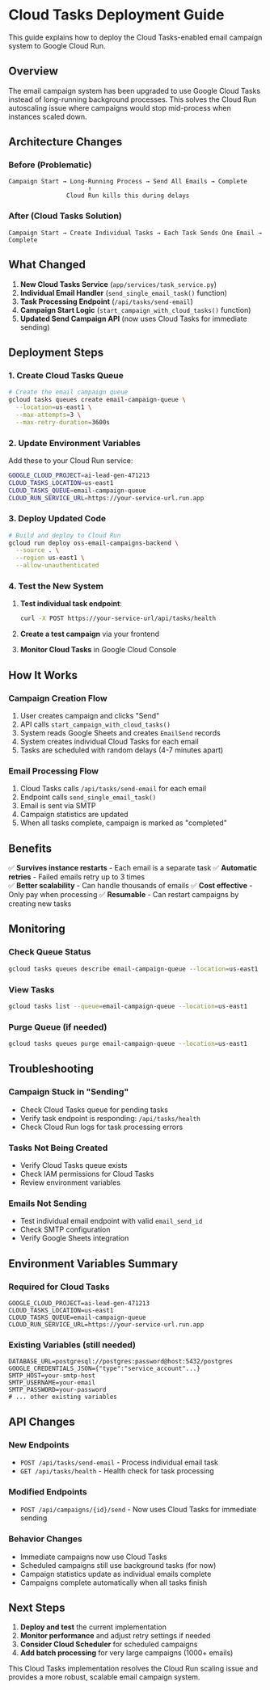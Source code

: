 # Cloud Tasks Deployment Guide

This guide explains how to deploy the Cloud Tasks-enabled email campaign system to Google Cloud Run.

## Overview

The email campaign system has been upgraded to use Google Cloud Tasks instead of long-running background processes. This solves the Cloud Run autoscaling issue where campaigns would stop mid-process when instances scaled down.

## Architecture Changes

### Before (Problematic)
```
Campaign Start → Long-Running Process → Send All Emails → Complete
                      ↑
                Cloud Run kills this during delays
```

### After (Cloud Tasks Solution)
```
Campaign Start → Create Individual Tasks → Each Task Sends One Email → Complete
```

## What Changed

1. **New Cloud Tasks Service** (`app/services/task_service.py`)
2. **Individual Email Handler** (`send_single_email_task()` function)
3. **Task Processing Endpoint** (`/api/tasks/send-email`)
4. **Campaign Start Logic** (`start_campaign_with_cloud_tasks()` function)
5. **Updated Send Campaign API** (now uses Cloud Tasks for immediate sending)

## Deployment Steps

### 1. Create Cloud Tasks Queue

```bash
# Create the email campaign queue
gcloud tasks queues create email-campaign-queue \
  --location=us-east1 \
  --max-attempts=3 \
  --max-retry-duration=3600s
```

### 2. Update Environment Variables

Add these to your Cloud Run service:

```bash
GOOGLE_CLOUD_PROJECT=ai-lead-gen-471213
CLOUD_TASKS_LOCATION=us-east1
CLOUD_TASKS_QUEUE=email-campaign-queue
CLOUD_RUN_SERVICE_URL=https://your-service-url.run.app
```

### 3. Deploy Updated Code

```bash
# Build and deploy to Cloud Run
gcloud run deploy oss-email-campaigns-backend \
  --source . \
  --region us-east1 \
  --allow-unauthenticated
```

### 4. Test the New System

1. **Test individual task endpoint**:
   ```bash
   curl -X POST https://your-service-url/api/tasks/health
   ```

2. **Create a test campaign** via your frontend

3. **Monitor Cloud Tasks** in Google Cloud Console

## How It Works

### Campaign Creation Flow
1. User creates campaign and clicks "Send"
2. API calls `start_campaign_with_cloud_tasks()`
3. System reads Google Sheets and creates `EmailSend` records
4. System creates individual Cloud Tasks for each email
5. Tasks are scheduled with random delays (4-7 minutes apart)

### Email Processing Flow
1. Cloud Tasks calls `/api/tasks/send-email` for each email
2. Endpoint calls `send_single_email_task()`
3. Email is sent via SMTP
4. Campaign statistics are updated
5. When all tasks complete, campaign is marked as "completed"

## Benefits

✅ **Survives instance restarts** - Each email is a separate task
✅ **Automatic retries** - Failed emails retry up to 3 times  
✅ **Better scalability** - Can handle thousands of emails
✅ **Cost effective** - Only pay when processing
✅ **Resumable** - Can restart campaigns by creating new tasks

## Monitoring

### Check Queue Status
```bash
gcloud tasks queues describe email-campaign-queue --location=us-east1
```

### View Tasks
```bash
gcloud tasks list --queue=email-campaign-queue --location=us-east1
```

### Purge Queue (if needed)
```bash
gcloud tasks queues purge email-campaign-queue --location=us-east1
```

## Troubleshooting

### Campaign Stuck in "Sending"
- Check Cloud Tasks queue for pending tasks
- Verify task endpoint is responding: `/api/tasks/health`
- Check Cloud Run logs for task processing errors

### Tasks Not Being Created
- Verify Cloud Tasks queue exists
- Check IAM permissions for Cloud Tasks
- Review environment variables

### Emails Not Sending
- Test individual email endpoint with valid `email_send_id`
- Check SMTP configuration
- Verify Google Sheets integration

## Environment Variables Summary

### Required for Cloud Tasks
```env
GOOGLE_CLOUD_PROJECT=ai-lead-gen-471213
CLOUD_TASKS_LOCATION=us-east1
CLOUD_TASKS_QUEUE=email-campaign-queue
CLOUD_RUN_SERVICE_URL=https://your-service-url.run.app
```

### Existing Variables (still needed)
```env
DATABASE_URL=postgresql://postgres:password@host:5432/postgres
GOOGLE_CREDENTIALS_JSON={"type":"service_account"...}
SMTP_HOST=your-smtp-host
SMTP_USERNAME=your-email
SMTP_PASSWORD=your-password
# ... other existing variables
```

## API Changes

### New Endpoints
- `POST /api/tasks/send-email` - Process individual email task
- `GET /api/tasks/health` - Health check for task processing

### Modified Endpoints  
- `POST /api/campaigns/{id}/send` - Now uses Cloud Tasks for immediate sending

### Behavior Changes
- Immediate campaigns now use Cloud Tasks
- Scheduled campaigns still use background tasks (for now)
- Campaign statistics update as individual emails complete
- Campaigns complete automatically when all tasks finish

## Next Steps

1. **Deploy and test** the current implementation
2. **Monitor performance** and adjust retry settings if needed
3. **Consider Cloud Scheduler** for scheduled campaigns
4. **Add batch processing** for very large campaigns (1000+ emails)

This Cloud Tasks implementation resolves the Cloud Run scaling issue and provides a more robust, scalable email campaign system.